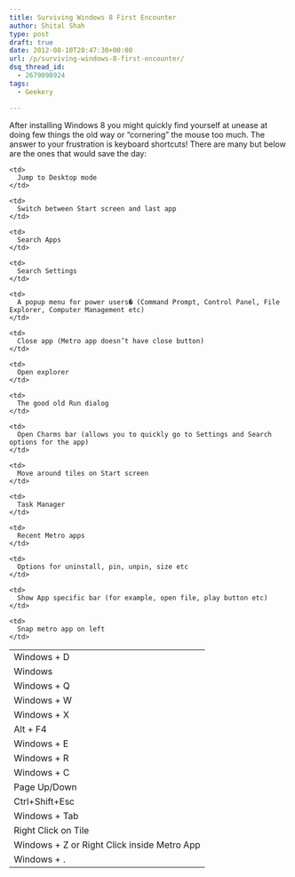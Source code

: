 ```yaml
---
title: Surviving Windows 8 First Encounter
author: Shital Shah
type: post
draft: true
date: 2012-08-10T20:47:30+00:00
url: /p/surviving-windows-8-first-encounter/
dsq_thread_id:
  - 2679098924
tags:
  - Geekery

---
```

After installing Windows 8 you might quickly find yourself at unease at doing few things the old way or “cornering” the mouse too much. The answer to your frustration is keyboard shortcuts! There are many but below are the ones that would save the day:

<table class="sheet">
  <tr>
    <td>
      Windows + D
    </td>

    <td>
      Jump to Desktop mode
    </td>
  </tr>

  <tr>
    <td>
      Windows
    </td>

    <td>
      Switch between Start screen and last app
    </td>
  </tr>

  <tr>
    <td>
      Windows + Q
    </td>

    <td>
      Search Apps
    </td>
  </tr>

  <tr>
    <td>
      Windows + W
    </td>

    <td>
      Search Settings
    </td>
  </tr>

  <tr>
    <td>
      Windows + X
    </td>

    <td>
      A popup menu for power users� (Command Prompt, Control Panel, File Explorer, Computer Management etc)
    </td>
  </tr>

  <tr>
    <td>
      Alt + F4
    </td>

    <td>
      Close app (Metro app doesn’t have close button)
    </td>
  </tr>

  <tr>
    <td>
      Windows + E
    </td>

    <td>
      Open explorer
    </td>
  </tr>

  <tr>
    <td>
      Windows + R
    </td>

    <td>
      The good old Run dialog
    </td>
  </tr>

  <tr>
    <td>
      Windows + C
    </td>

    <td>
      Open Charms bar (allows you to quickly go to Settings and Search options for the app)
    </td>
  </tr>

  <tr>
    <td>
      Page Up/Down
    </td>

    <td>
      Move around tiles on Start screen
    </td>
  </tr>

  <tr>
    <td>
      Ctrl+Shift+Esc
    </td>

    <td>
      Task Manager
    </td>
  </tr>

  <tr>
    <td>
      Windows + Tab
    </td>

    <td>
      Recent Metro apps
    </td>
  </tr>

  <tr>
    <td>
      Right Click on Tile
    </td>

    <td>
      Options for uninstall, pin, unpin, size etc
    </td>
  </tr>

  <tr>
    <td>
      Windows + Z or Right Click inside Metro App
    </td>

    <td>
      Show App specific bar (for example, open file, play button etc)
    </td>
  </tr>

  <tr>
    <td>
      Windows + .
    </td>

    <td>
      Snap metro app on left
    </td>
  </tr>
</table>